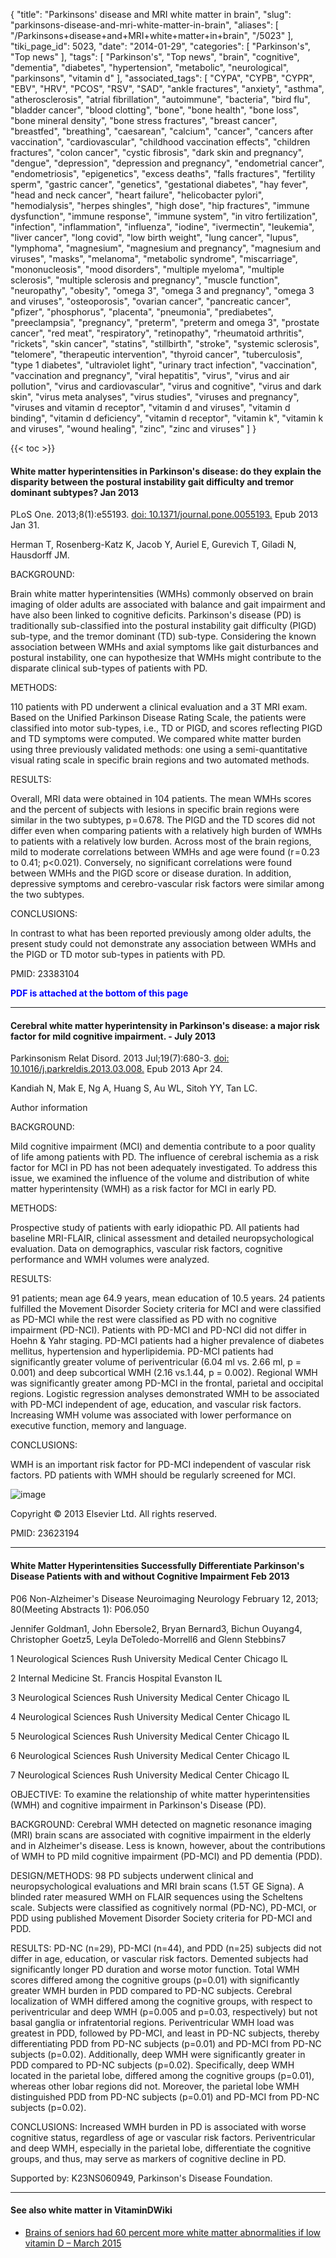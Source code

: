 {
    "title": "Parkinsons' disease and MRI white matter in brain",
    "slug": "parkinsons-disease-and-mri-white-matter-in-brain",
    "aliases": [
        "/Parkinsons+disease+and+MRI+white+matter+in+brain",
        "/5023"
    ],
    "tiki_page_id": 5023,
    "date": "2014-01-29",
    "categories": [
        "Parkinson's",
        "Top news"
    ],
    "tags": [
        "Parkinson's",
        "Top news",
        "brain",
        "cognitive",
        "dementia",
        "diabetes",
        "hypertension",
        "metabolic",
        "neurological",
        "parkinsons",
        "vitamin d"
    ],
    "associated_tags": [
        "CYPA",
        "CYPB",
        "CYPR",
        "EBV",
        "HRV",
        "PCOS",
        "RSV",
        "SAD",
        "ankle fractures",
        "anxiety",
        "asthma",
        "atherosclerosis",
        "atrial fibrillation",
        "autoimmune",
        "bacteria",
        "bird flu",
        "bladder cancer",
        "blood clotting",
        "bone",
        "bone health",
        "bone loss",
        "bone mineral density",
        "bone stress fractures",
        "breast cancer",
        "breastfed",
        "breathing",
        "caesarean",
        "calcium",
        "cancer",
        "cancers after vaccination",
        "cardiovascular",
        "childhood vaccination effects",
        "children fractures",
        "colon cancer",
        "cystic fibrosis",
        "dark skin and pregnancy",
        "dengue",
        "depression",
        "depression and pregnancy",
        "endometrial cancer",
        "endometriosis",
        "epigenetics",
        "excess deaths",
        "falls fractures",
        "fertility sperm",
        "gastric cancer",
        "genetics",
        "gestational diabetes",
        "hay fever",
        "head and neck cancer",
        "heart failure",
        "helicobacter pylori",
        "hemodialysis",
        "herpes shingles",
        "high dose",
        "hip fractures",
        "immune dysfunction",
        "immune response",
        "immune system",
        "in vitro fertilization",
        "infection",
        "inflammation",
        "influenza",
        "iodine",
        "ivermectin",
        "leukemia",
        "liver cancer",
        "long covid",
        "low birth weight",
        "lung cancer",
        "lupus",
        "lymphoma",
        "magnesium",
        "magnesium and pregnancy",
        "magnesium and viruses",
        "masks",
        "melanoma",
        "metabolic syndrome",
        "miscarriage",
        "mononucleosis",
        "mood disorders",
        "multiple myeloma",
        "multiple sclerosis",
        "multiple sclerosis and pregnancy",
        "muscle function",
        "neuropathy",
        "obesity",
        "omega 3",
        "omega 3 and pregnancy",
        "omega 3 and viruses",
        "osteoporosis",
        "ovarian cancer",
        "pancreatic cancer",
        "pfizer",
        "phosphorus",
        "placenta",
        "pneumonia",
        "prediabetes",
        "preeclampsia",
        "pregnancy",
        "preterm",
        "preterm and omega 3",
        "prostate cancer",
        "red meat",
        "respiratory",
        "retinopathy",
        "rheumatoid arthritis",
        "rickets",
        "skin cancer",
        "statins",
        "stillbirth",
        "stroke",
        "systemic sclerosis",
        "telomere",
        "therapeutic intervention",
        "thyroid cancer",
        "tuberculosis",
        "type 1 diabetes",
        "ultraviolet light",
        "urinary tract infection",
        "vaccination",
        "vaccination and pregnancy",
        "viral hepatitis",
        "virus",
        "virus and air pollution",
        "virus and cardiovascular",
        "virus and cognitive",
        "virus and dark skin",
        "virus meta analyses",
        "virus studies",
        "viruses and pregnancy",
        "viruses and vitamin d receptor",
        "vitamin d and viruses",
        "vitamin d binding",
        "vitamin d deficiency",
        "vitamin d receptor",
        "vitamin k",
        "vitamin k and viruses",
        "wound healing",
        "zinc",
        "zinc and viruses"
    ]
}


{{< toc >}}

#### White matter hyperintensities in Parkinson's disease: do they explain the disparity between the postural instability gait difficulty and tremor dominant subtypes? Jan 2013

PLoS One. 2013;8(1):e55193. [doi: 10.1371/journal.pone.0055193.](https://doi.org/10.1371/journal.pone.0055193.) Epub 2013 Jan 31.

Herman T, Rosenberg-Katz K, Jacob Y, Auriel E, Gurevich T, Giladi N, Hausdorff JM.

BACKGROUND:

Brain white matter hyperintensities (WMHs) commonly observed on brain imaging of older adults are associated with balance and gait impairment and have also been linked to cognitive deficits. Parkinson's disease (PD) is traditionally sub-classified into the postural instability gait difficulty (PIGD) sub-type, and the tremor dominant (TD) sub-type. Considering the known association between WMHs and axial symptoms like gait disturbances and postural instability, one can hypothesize that WMHs might contribute to the disparate clinical sub-types of patients with PD.

METHODS:

110 patients with PD underwent a clinical evaluation and a 3T MRI exam. Based on the Unified Parkinson Disease Rating Scale, the patients were classified into motor sub-types, i.e., TD or PIGD, and scores reflecting PIGD and TD symptoms were computed. We compared white matter burden using three previously validated methods: one using a semi-quantitative visual rating scale in specific brain regions and two automated methods.

RESULTS:

Overall, MRI data were obtained in 104 patients. The mean WMHs scores and the percent of subjects with lesions in specific brain regions were similar in the two subtypes, p = 0.678. The PIGD and the TD scores did not differ even when comparing patients with a relatively high burden of WMHs to patients with a relatively low burden. Across most of the brain regions, mild to moderate correlations between WMHs and age were found (r = 0.23 to 0.41; p<0.021). Conversely, no significant correlations were found between WMHs and the PIGD score or disease duration. In addition, depressive symptoms and cerebro-vascular risk factors were similar among the two subtypes.

CONCLUSIONS:

In contrast to what has been reported previously among older adults, the present study could not demonstrate any association between WMHs and the PIGD or TD motor sub-types in patients with PD.

PMID: 23383104 

 **<span style="color:#00F;">PDF is attached at the bottom of this page</span>** 

---

#### Cerebral white matter hyperintensity in Parkinson's disease: a major risk factor for mild cognitive impairment. - July 2013

Parkinsonism Relat Disord. 2013 Jul;19(7):680-3. [doi: 10.1016/j.parkreldis.2013.03.008.](https://doi.org/10.1016/j.parkreldis.2013.03.008.) Epub 2013 Apr 24.

Kandiah N, Mak E, Ng A, Huang S, Au WL, Sitoh YY, Tan LC.

Author information

BACKGROUND:

Mild cognitive impairment (MCI) and dementia contribute to a poor quality of life among patients with PD. The influence of cerebral ischemia as a risk factor for MCI in PD has not been adequately investigated. To address this issue, we examined the influence of the volume and distribution of white matter hyperintensity (WMH) as a risk factor for MCI in early PD.

METHODS:

Prospective study of patients with early idiopathic PD. All patients had baseline MRI-FLAIR, clinical assessment and detailed neuropsychological evaluation. Data on demographics, vascular risk factors, cognitive performance and WMH volumes were analyzed.

RESULTS:

91 patients; mean age 64.9 years, mean education of 10.5 years. 24 patients fulfilled the Movement Disorder Society criteria for MCI and were classified as PD-MCI while the rest were classified as PD with no cognitive impairment (PD-NCI). Patients with PD-MCI and PD-NCI did not differ in Hoehn & Yahr staging. PD-MCI patients had a higher prevalence of diabetes mellitus, hypertension and hyperlipidemia. PD-MCI patients had significantly greater volume of periventricular (6.04 ml vs. 2.66 ml, p = 0.001) and deep subcortical WMH (2.16 vs.1.44, p = 0.002). Regional WMH was significantly greater among PD-MCI in the frontal, parietal and occipital regions. Logistic regression analyses demonstrated WMH to be associated with PD-MCI independent of age, education, and vascular risk factors. Increasing WMH volume was associated with lower performance on executive function, memory and language.

CONCLUSIONS:

WMH is an important risk factor for PD-MCI independent of vascular risk factors. PD patients with WMH should be regularly screened for MCI.

<img src="https://d378j1rmrlek7x.cloudfront.net/attachments/jpeg/mci-and-wh.jpg" alt="image">

Copyright © 2013 Elsevier Ltd. All rights reserved.

PMID: 23623194

---

#### White Matter Hyperintensities Successfully Differentiate Parkinson's Disease Patients with and without Cognitive Impairment Feb 2013

P06 Non-Alzheimer's Disease Neuroimaging Neurology February 12, 2013; 80(Meeting Abstracts 1): P06.050

Jennifer Goldman1, John Ebersole2, Bryan Bernard3, Bichun Ouyang4, Christopher Goetz5, Leyla DeToledo-Morrell6 and Glenn Stebbins7

1 Neurological Sciences Rush University Medical Center Chicago IL 

2 Internal Medicine St. Francis Hospital Evanston IL 

3 Neurological Sciences Rush University Medical Center Chicago IL 

4 Neurological Sciences Rush University Medical Center Chicago IL 

5 Neurological Sciences Rush University Medical Center Chicago IL 

6 Neurological Sciences Rush University Medical Center Chicago IL 

7 Neurological Sciences Rush University Medical Center Chicago IL

OBJECTIVE: To examine the relationship of white matter hyperintensities (WMH) and cognitive impairment in Parkinson's Disease (PD).

BACKGROUND: Cerebral WMH detected on magnetic resonance imaging (MRI) brain scans are associated with cognitive impairment in the elderly and in Alzheimer's disease. Less is known, however, about the contributions of WMH to PD mild cognitive impairment (PD-MCI) and PD dementia (PDD).

DESIGN/METHODS: 98 PD subjects underwent clinical and neuropsychological evaluations and MRI brain scans (1.5T GE Signa). A blinded rater measured WMH on FLAIR sequences using the Scheltens scale. Subjects were classified as cognitively normal (PD-NC), PD-MCI, or PDD using published Movement Disorder Society criteria for PD-MCI and PDD.

RESULTS: PD-NC (n=29), PD-MCI (n=44), and PDD (n=25) subjects did not differ in age, education, or vascular risk factors. Demented subjects had significantly longer PD duration and worse motor function. Total WMH scores differed among the cognitive groups (p=0.01) with significantly greater WMH burden in PDD compared to PD-NC subjects. Cerebral localization of WMH differed among the cognitive groups, with respect to periventricular and deep WMH (p=0.005 and p=0.03, respectively) but not basal ganglia or infratentorial regions. Periventricular WMH load was greatest in PDD, followed by PD-MCI, and least in PD-NC subjects, thereby differentiating PDD from PD-NC subjects (p=0.01) and PD-MCI from PD-NC subjects (p=0.02). Additionally, deep WMH were significantly greater in PDD compared to PD-NC subjects (p=0.02). Specifically, deep WMH located in the parietal lobe, differed among the cognitive groups (p=0.01), whereas other lobar regions did not. Moreover, the parietal lobe WMH distinguished PDD from PD-NC subjects (p=0.01) and PD-MCI from PD-NC subjects (p=0.02).

CONCLUSIONS: Increased WMH burden in PD is associated with worse cognitive status, regardless of age or vascular risk factors. Periventricular and deep WMH, especially in the parietal lobe, differentiate the cognitive groups, and thus, may serve as markers of cognitive decline in PD.

Supported by: K23NS060949, Parkinson's Disease Foundation.

---

#### See also white matter in VitaminDWiki

* [Brains of seniors had 60 percent more white matter abnormalities if low vitamin D – March 2015](/tags/brains-of-seniors-had-60-percent-more-white-matter-abnormalities-if-low-vitamin-d-march-2015.html)